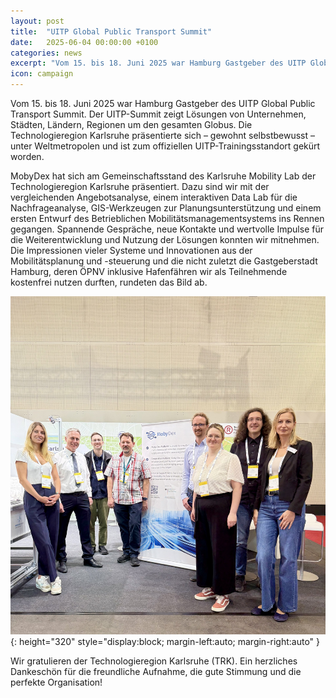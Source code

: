 ```yaml
---
layout: post
title:  "UITP Global Public Transport Summit"
date:   2025-06-04 00:00:00 +0100
categories: news
excerpt: "Vom 15. bis 18. Juni 2025 war Hamburg Gastgeber des UITP Global Public Transport Summit."
icon: campaign
---
```


Vom 15. bis 18. Juni 2025 war Hamburg Gastgeber des UITP Global Public Transport Summit. Der UITP-Summit zeigt Lösungen von Unternehmen, Städten, Ländern, Regionen um den gesamten Globus. Die Technologieregion Karlsruhe präsentierte sich – gewohnt selbstbewusst – unter Weltmetropolen und ist zum offiziellen UITP-Trainingsstandort gekürt worden.

MobyDex hat sich am Gemeinschaftsstand des Karlsruhe Mobility Lab der Technologieregion Karlsruhe präsentiert. Dazu sind wir mit der vergleichenden Angebotsanalyse, einem interaktiven Data Lab für die Nachfrageanalyse, GIS-Werkzeugen zur Planungsunterstützung und einem ersten Entwurf des Betrieblichen Mobilitätsmanagementsystems ins Rennen gegangen. Spannende Gespräche, neue Kontakte und wertvolle Impulse für die Weiterentwicklung und Nutzung der Lösungen konnten wir mitnehmen. Die Impressionen vieler Systeme und Innovationen aus der Mobilitätsplanung und -steuerung und die nicht zuletzt die Gastgeberstadt Hamburg, deren ÖPNV inklusive Hafenfähren wir als Teilnehmende kostenfrei nutzen durften, rundeten das Bild ab.

![Impressionen aus Hamburg](/assets/images/uitpsummit.jpg){: height="320" style="display:block; margin-left:auto; margin-right:auto" }

Wir gratulieren der Technologieregion Karlsruhe (TRK). Ein herzliches Dankeschön für die freundliche Aufnahme, die gute Stimmung und die perfekte Organisation!


